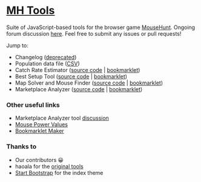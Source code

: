 # [MH Tools](https://github.com/tsitu/MH-Tools)

Suite of JavaScript-based tools for the browser game [MouseHunt](https://www.mousehuntgame.com/). Ongoing forum discussion [here](https://www.mousehuntgame.com/forum/showthread.php?95543-Catch-Rate-Calculator&goto=newpost). Feel free to submit any issues or pull requests!

Jump to:

 - Changelog ([deprecated](https://github.com/tsitu/MH-Tools/blob/gh-pages/CHANGELOG.md))
 - Population data file ([CSV](https://github.com/tsitu/MH-Tools/blob/gh-pages/data/populations.csv))
 - Catch Rate Estimator ([source code](https://github.com/tsitu/MH-Tools/blob/gh-pages/src/cre.js) | [bookmarklet](https://github.com/tsitu/MH-Tools/blob/gh-pages/src/crebookmarklet.js))
 - Best Setup Tool ([source code](https://github.com/tsitu/MH-Tools/blob/gh-pages/src/setup.js) | [bookmarklet](https://github.com/tsitu/MH-Tools/blob/gh-pages/src/setupbookmarklet.js))
 - Map Solver and Mouse Finder ([source code](https://github.com/tsitu/MH-Tools/blob/gh-pages/src/map.js) | [bookmarklet](https://github.com/tsitu/MH-Tools/blob/gh-pages/src/mapbookmarklet.js))
 - Marketplace Analyzer ([source code](https://github.com/tsitu/MH-Tools/blob/gh-pages/src/analyzer.js) | [bookmarklet](https://github.com/tsitu/MH-Tools/blob/gh-pages/src/mapbookmarklet.js))

### Other useful links

 - Marketplace Analyzer tool [discussion](https://www.mousehuntgame.com/forum/showthread.php?126255-Marketplace-Analyzer&goto=newpost)
 - [Mouse Power Values](https://docs.google.com/spreadsheets/d/1cGu0eG0Fgwf-OWFAfed_tVJC0GQh-j6utxiSDdWRFZE/)
 - [Bookmarklet Maker](http://www.bookmarklets.org/maker/)

### Thanks to

* Our contributors :grinning:
* haoala for the [original tools](https://dl.dropboxusercontent.com/u/14589881/index.html)
* [Start Bootstrap](https://github.com/davidtmiller) for the index theme